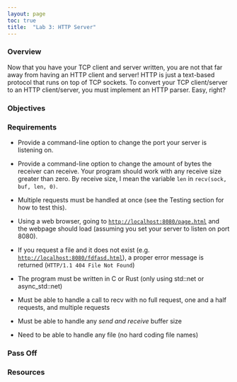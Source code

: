 ```yaml
---
layout: page
toc: true
title:  "Lab 3: HTTP Server"
---
```


### Overview

Now that you have your TCP client and server written, you are not that far away from having an HTTP client and server! HTTP is just a text-based protocol that runs on top of TCP sockets. To convert your TCP client/server to an HTTP client/server, you must implement an HTTP parser. Easy, right?

### Objectives


### Requirements

- Provide a command-line option to change the port your server is listening on.

- Provide a command-line option to change the amount of bytes the receiver can receive. Your program should work with any receive size greater than zero. By receive size, I mean the variable `len` in `recv(sock, buf, len, 0)`.

- Multiple requests must be handled at once (see the Testing section for how to test this).

- Using a web browser, going to [`http://localhost:8080/page.html`](http://localhost:8080/page.html) and the webpage should load (assuming you set your server to listen on port 8080).

- If you request a file and it does not exist (e.g. [`http://localhost:8080/fdfasd.html`](http://localhost:8080/fdfasd.html)), a proper error message is returned (`HTTP/1.1 404 File Not Found`)

- The program must be written in C or Rust (only using std::net or async_std::net)

- Must be able to handle a call to recv with no full request, one and a half requests, and multiple requests

- Must be able to handle any *send and receive* buffer size

- Need to be able to handle any file (no hard coding file names)


### Pass Off


### Resources


